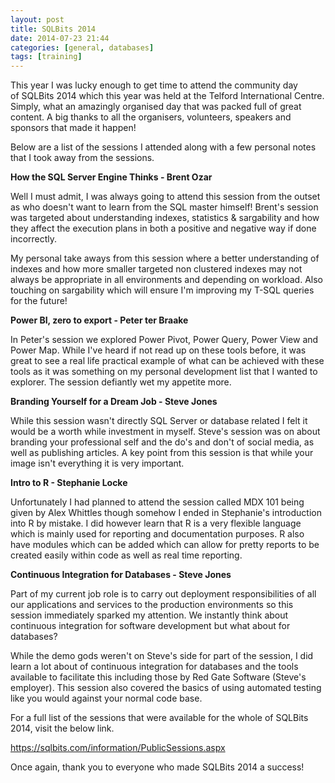 ```yaml
---
layout: post
title: SQLBits 2014
date: 2014-07-23 21:44
categories: [general, databases]
tags: [training]
---
```

This year I was lucky enough to get time to attend the community day of SQLBits 2014 which this year was held at the Telford International Centre. Simply, what an amazingly organised day that was packed full of great content. A big thanks to all the organisers, volunteers, speakers and sponsors that made it happen!

Below are a list of the sessions I attended along with a few personal notes that I took away from the sessions.

<strong>How the SQL Server Engine Thinks - Brent Ozar</strong>

Well I must admit, I was always going to attend this session from the outset as who doesn't want to learn from the SQL master himself! Brent's session was targeted about understanding indexes, statistics &amp; sargability and how they affect the execution plans in both a positive and negative way if done incorrectly.

My personal take aways from this session where a better understanding of indexes and how more smaller targeted non clustered indexes may not always be appropriate in all environments and depending on workload. Also touching on sargability which will ensure I'm improving my T-SQL queries for the future!

<strong>Power BI, zero to export - Peter ter Braake</strong>

In Peter's session we explored Power Pivot, Power Query, Power View and Power Map. While I've heard if not read up on these tools before, it was great to see a real life practical example of what can be achieved with these tools as it was something on my personal development list that I wanted to explorer. The session defiantly wet my appetite more.

<strong>Branding Yourself for a Dream Job - Steve Jones</strong>

While this session wasn't directly SQL Server or database related I felt it would be a worth while investment in myself. Steve's session was on about branding your professional self and the do's and don't of social media, as well as publishing articles. A key point from this session is that while your image isn't everything it is very important.

<strong>Intro to R - Stephanie Locke</strong>

Unfortunately I had planned to attend the session called MDX 101 being given by Alex Whittles though somehow I ended in Stephanie's introduction into R by mistake. I did however learn that R is a very flexible language which is mainly used for reporting and documentation purposes. R also have modules which can be added which can allow for pretty reports to be created easily within code as well as real time reporting.

<strong>Continuous Integration for Databases - Steve Jones</strong>

Part of my current job role is to carry out deployment responsibilities of all our applications and services to the production environments so this session immediately sparked my attention. We instantly think about continuous integration for software development but what about for databases?

While the demo gods weren't on Steve's side for part of the session, I did learn a lot about of continuous integration for databases and the tools available to facilitate this including those by Red Gate Software (Steve's employer). This session also covered the basics of using automated testing like you would against your normal code base.

For a full list of the sessions that were available for the whole of SQLBits 2014, visit the below link.

<a title="SQLBits sessions" href="https://sqlbits.com/information/PublicSessions.aspx" target="_blank">https://sqlbits.com/information/PublicSessions.aspx</a>

Once again, thank you to everyone who made SQLBits 2014 a success!
